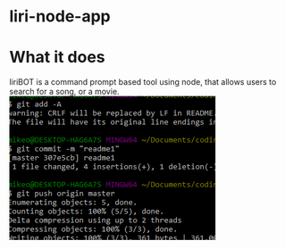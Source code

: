 # liri-node-app

# What it does
liriBOT is a command prompt based tool using node, that allows users to search for a song, or a movie.
![Test](./images/test.png)